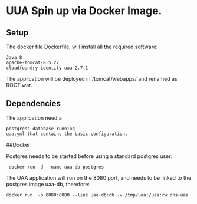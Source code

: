 # UUA Spin up via Docker Image. 

## Setup

The docker file Dockerfile, will install all the required software: 

    Java 8
    apache-tomcat-8.5.27
    cloudfoundry-identity-uaa-2.7.1
    
The application will be deployed in  /tomcat/webapps/ and renamed as ROOT.war. 

## Dependencies 
The application need a
 
    postgress database running 
    uaa.yml that contains the basic configuration. 
 
##Docker 

Postgres needs to be started before using a standard postgres user:

     docker run -d --name uaa-db postgres
 
The UAA application will run on the 8080 port, and needs to be linked to the postgres image uaa-db, therefore:
 
    docker run  -p 8080:8080 --link uaa-db:db -v /tmp/uaa:/uaa:rw ons-uaa

